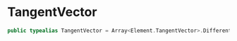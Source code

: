 # TangentVector

``` swift
public typealias TangentVector = Array<Element.TangentVector>.DifferentiableView
```
